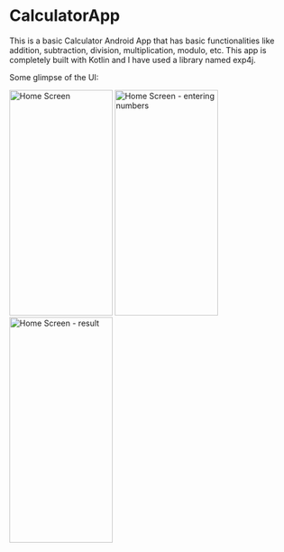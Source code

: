# CalculatorApp
This is a basic Calculator Android App that has basic functionalities like addition, subtraction, division, multiplication, modulo, etc. This app is completely built with Kotlin and I have used a library named exp4j.

Some glimpse of the UI:

<img 
  src="https://github.com/AnikAdhikari7/CalculatorApp/assets/90562982/d6959ff5-8149-4ea3-9e62-fc0dee239ac7"
  alt="Home Screen"
  title="Home Screen"
  style="display: inline-block; margin: 0 auto; width: 183px; height: 400px">
<img 
  src="https://github.com/AnikAdhikari7/CalculatorApp/assets/90562982/d749c067-87d8-4d4b-a803-c6766518a8ca"
  alt="Home Screen - entering numbers"
  title="Home Screen - entering numbers"
  style="display: inline-block; margin: 0 auto; width: 183px; height: 400px">
<img 
  src="https://github.com/AnikAdhikari7/CalculatorApp/assets/90562982/ac7a9388-4455-4412-a32e-fd397663f4e2"
  alt="Home Screen - result"
  title="Home Screen - result"
  style="display: inline-block; margin: 0 auto; width: 183px; height: 400px">
  
<!-- [Calculator - Overview (Screen Recording)](https://github.com/AnikAdhikari7/CalculatorApp/assets/90562982/4065c34a-df92-46df-b46f-f9609a80c6aa) -->
